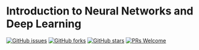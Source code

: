 # Introduction to Neural Networks and Deep Learning
[![GitHub issues](https://img.shields.io/github/issues/Develop-Packt/Introduction-to-Neural-Networks-and-Deep-Learning.svg)](https://github.com/Develop-Packt/Introduction-to-Neural-Networks-and-Deep-Learning/issues)
[![GitHub forks](https://img.shields.io/github/forks/Develop-Packt/Introduction-to-Neural-Networks-and-Deep-Learning.svg)](https://github.com/Develop-Packt/Introduction-to-Neural-Networks-and-Deep-Learning/network)
[![GitHub stars](https://img.shields.io/github/stars/Develop-Packt/Introduction-to-Neural-Networks-and-Deep-Learning.svg)](https://github.com/Develop-Packt/Introduction-to-Neural-Networks-and-Deep-Learning/stargazers)
[![PRs Welcome](https://img.shields.io/badge/PRs-welcome-brightgreen.svg)](https://github.com/Develop-Packt/Introduction-to-Neural-Networks-and-Deep-Learning/pulls)
